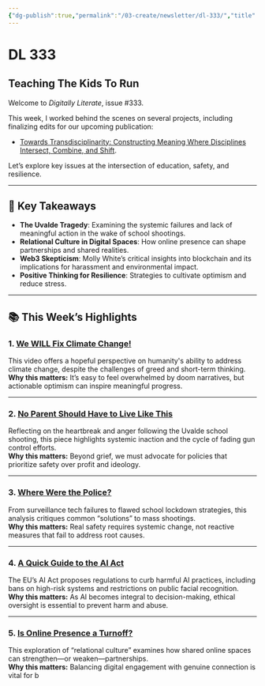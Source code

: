 ```yaml
---
{"dg-publish":true,"permalink":"/03-create/newsletter/dl-333/","title":"Teaching The Kids To Run","tags":["data","education","futures","guns","identity","privacy","school-violence","schools","social-media"],"created":"2022-05-29","updated":"2022-05-29"}
---
```



# DL 333

## Teaching The Kids To Run

Welcome to _Digitally Literate_, issue #333.  

This week, I worked behind the scenes on several projects, including finalizing edits for our upcoming publication:  
- [Towards Transdisciplinarity: Constructing Meaning Where Disciplines Intersect, Combine, and Shift](https://docs.google.com/document/d/1IN65TBvZU_VltL5z50nlNh8BW-S5zAW4pWbTZ2FZBYQ/edit#).

Let’s explore key issues at the intersection of education, safety, and resilience.  

---

## 🔖 Key Takeaways

- **The Uvalde Tragedy**: Examining the systemic failures and lack of meaningful action in the wake of school shootings.  
- **Relational Culture in Digital Spaces**: How online presence can shape partnerships and shared realities.  
- **Web3 Skepticism**: Molly White’s critical insights into blockchain and its implications for harassment and environmental impact.  
- **Positive Thinking for Resilience**: Strategies to cultivate optimism and reduce stress.  

---

## 📚 This Week’s Highlights

### 1. **[We WILL Fix Climate Change!](https://www.youtube.com/watch?v=LxgMdjyw8uw)**  
This video offers a hopeful perspective on humanity's ability to address climate change, despite the challenges of greed and short-term thinking.  
**Why this matters:** It’s easy to feel overwhelmed by doom narratives, but actionable optimism can inspire meaningful progress.  

---

### 2. **[No Parent Should Have to Live Like This](https://www.theatlantic.com/ideas/archive/2022/05/school-gun-violence-robb-elementary-uvalde/638422/)**  
Reflecting on the heartbreak and anger following the Uvalde school shooting, this piece highlights systemic inaction and the cycle of fading gun control efforts.  
**Why this matters:** Beyond grief, we must advocate for policies that prioritize safety over profit and ideology.  

---

### 3. **[Where Were the Police?](https://www.theatlantic.com/ideas/archive/2022/05/school-shooting-countermeasures-uvalde-texas/639434/)**  
From surveillance tech failures to flawed school lockdown strategies, this analysis critiques common “solutions” to mass shootings.  
**Why this matters:** Real safety requires systemic change, not reactive measures that fail to address root causes.  

---

### 4. **[A Quick Guide to the AI Act](https://www.technologyreview.com/2022-05-13/1052223/guide-ai-act-europe/)**  
The EU’s AI Act proposes regulations to curb harmful AI practices, including bans on high-risk systems and restrictions on public facial recognition.  
**Why this matters:** As AI becomes integral to decision-making, ethical oversight is essential to prevent harm and abuse.  

---

### 5. **[Is Online Presence a Turnoff?](https://bigthink.com/thinking/nietzsche-failure-comfort/)**  
This exploration of “relational culture” examines how shared online spaces can strengthen—or weaken—partnerships.  
**Why this matters:** Balancing digital engagement with genuine connection is vital for b
